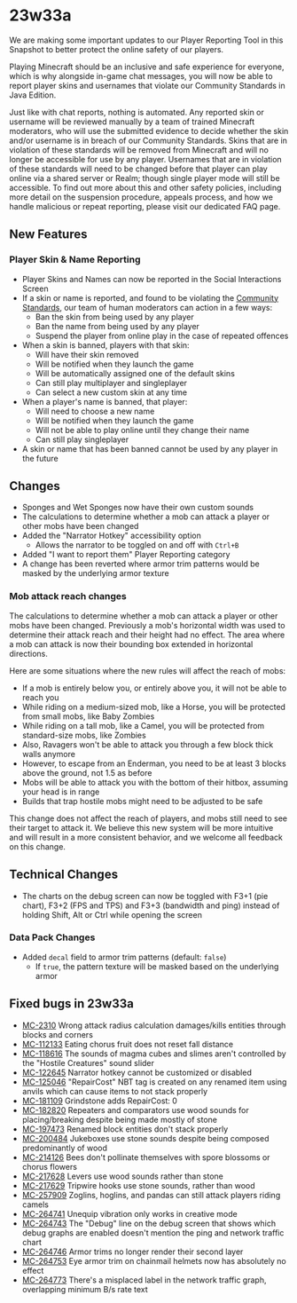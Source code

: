 # 23w33a

We are making some important updates to our Player Reporting Tool in this Snapshot to better protect the online safety of our players.

Playing Minecraft should be an inclusive and safe experience for everyone, which is why alongside in-game chat messages, you will now be able to report player skins and usernames that violate our Community Standards in Java Edition.

Just like with chat reports, nothing is automated. Any reported skin or username will be reviewed manually by a team of trained Minecraft moderators, who will use the submitted evidence to decide whether the skin and/or username is in breach of our Community Standards. Skins that are in violation of these standards will be removed from Minecraft and will no longer be accessible for use by any player. Usernames that are in violation of these standards will need to be changed before that player can play online via a shared server or Realm; though single player mode will still be accessible. To find out more about this and other safety policies, including more detail on the suspension procedure, appeals process, and how we handle malicious or repeat reporting, please visit our dedicated FAQ page.

## New Features

### Player Skin & Name Reporting

-   Player Skins and Names can now be reported in the Social Interactions Screen
-   If a skin or name is reported, and found to be violating the [Community Standards](https://www.minecraft.net/community-standards), our team of human moderators can action in a few ways:
    -   Ban the skin from being used by any player
    -   Ban the name from being used by any player
    -   Suspend the player from online play in the case of repeated offences
-   When a skin is banned, players with that skin:
    -   Will have their skin removed
    -   Will be notified when they launch the game
    -   Will be automatically assigned one of the default skins
    -   Can still play multiplayer and singleplayer
    -   Can select a new custom skin at any time
-   When a player's name is banned, that player:
    -   Will need to choose a new name
    -   Will be notified when they launch the game
    -   Will not be able to play online until they change their name
    -   Can still play singleplayer
-   A skin or name that has been banned cannot be used by any player in the future

## Changes

-   Sponges and Wet Sponges now have their own custom sounds
-   The calculations to determine whether a mob can attack a player or other mobs have been changed
-   Added the "Narrator Hotkey" accessibility option
    -   Allows the narrator to be toggled on and off with `Ctrl+B`
-   Added "I want to report them" Player Reporting category
-   A change has been reverted where armor trim patterns would be masked by the underlying armor texture

### Mob attack reach changes

The calculations to determine whether a mob can attack a player or other mobs have been changed. Previously a mob's horizontal width was used to determine their attack reach and their height had no effect. The area where a mob can attack is now their bounding box extended in horizontal directions.

Here are some situations where the new rules will affect the reach of mobs:

-   If a mob is entirely below you, or entirely above you, it will not be able to reach you
-   While riding on a medium-sized mob, like a Horse, you will be protected from small mobs, like Baby Zombies
-   While riding on a tall mob, like a Camel, you will be protected from standard-size mobs, like Zombies
-   Also, Ravagers won't be able to attack you through a few block thick walls anymore
-   However, to escape from an Enderman, you need to be at least 3 blocks above the ground, not 1.5 as before
-   Mobs will be able to attack you with the bottom of their hitbox, assuming your head is in range
-   Builds that trap hostile mobs might need to be adjusted to be safe

This change does not affect the reach of players, and mobs still need to see their target to attack it. We believe this new system will be more intuitive and will result in a more consistent behavior, and we welcome all feedback on this change.

## Technical Changes

-   The charts on the debug screen can now be toggled with F3+1 (pie chart), F3+2 (FPS and TPS) and F3+3 (bandwidth and ping) instead of holding Shift, Alt or Ctrl while opening the screen

### Data Pack Changes

-   Added `decal` field to armor trim patterns (default: `false`)
    -   If `true`, the pattern texture will be masked based on the underlying armor

## Fixed bugs in 23w33a

-   [MC-2310](https://bugs.mojang.com/browse/MC-2310) Wrong attack radius calculation damages/kills entities through blocks and corners
-   [MC-112133](https://bugs.mojang.com/browse/MC-112133) Eating chorus fruit does not reset fall distance
-   [MC-118616](https://bugs.mojang.com/browse/MC-118616) The sounds of magma cubes and slimes aren't controlled by the "Hostile Creatures" sound slider
-   [MC-122645](https://bugs.mojang.com/browse/MC-122645) Narrator hotkey cannot be customized or disabled
-   [MC-125046](https://bugs.mojang.com/browse/MC-125046) "RepairCost" NBT tag is created on any renamed item using anvils which can cause items to not stack properly
-   [MC-181109](https://bugs.mojang.com/browse/MC-181109) Grindstone adds RepairCost: 0
-   [MC-182820](https://bugs.mojang.com/browse/MC-182820) Repeaters and comparators use wood sounds for placing/breaking despite being made mostly of stone
-   [MC-197473](https://bugs.mojang.com/browse/MC-197473) Renamed block entities don't stack properly
-   [MC-200484](https://bugs.mojang.com/browse/MC-200484) Jukeboxes use stone sounds despite being composed predominantly of wood
-   [MC-214126](https://bugs.mojang.com/browse/MC-214126) Bees don't pollinate themselves with spore blossoms or chorus flowers
-   [MC-217628](https://bugs.mojang.com/browse/MC-217628) Levers use wood sounds rather than stone
-   [MC-217629](https://bugs.mojang.com/browse/MC-217629) Tripwire hooks use stone sounds, rather than wood
-   [MC-257909](https://bugs.mojang.com/browse/MC-257909) Zoglins, hoglins, and pandas can still attack players riding camels
-   [MC-264741](https://bugs.mojang.com/browse/MC-264741) Unequip vibration only works in creative mode
-   [MC-264743](https://bugs.mojang.com/browse/MC-264743) The "Debug" line on the debug screen that shows which debug graphs are enabled doesn't mention the ping and network traffic chart
-   [MC-264746](https://bugs.mojang.com/browse/MC-264746) Armor trims no longer render their second layer
-   [MC-264753](https://bugs.mojang.com/browse/MC-264753) Eye armor trim on chainmail helmets now has absolutely no effect
-   [MC-264773](https://bugs.mojang.com/browse/MC-264773) There's a misplaced label in the network traffic graph, overlapping minimum B/s rate text